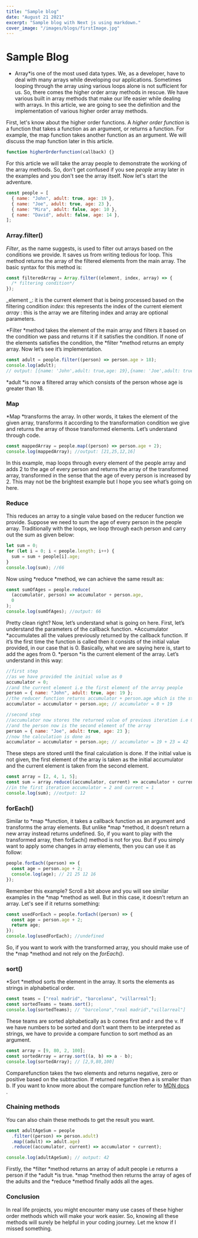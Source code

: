 ```yaml
---
title: "Sample blog"
date: "August 21 2021"
excerpt: "Sample blog with Next js using markdown."
cover_image: "/images/blogs/firstImage.jpg"
---
```


# Sample Blog

- Array\*is one of the most used data types. We, as a developer, have to deal with many arrays while developing our applications. Sometimes looping through the array using various loops alone is not sufficient for us. So, there comes the higher order array methods in rescue. We have various built in array methods that make our life easier while dealing with arrays. In this article, we are going to see the definition and the implementation of various higher order array methods.

First, let's know about the higher order functions. A _higher order function_ is a function that takes a function as an argument, or returns a function. For example, the map function takes another function as an argument. We will discuss the map function later in this article.

```js
function higherOrderfunction(callback) {}
```

For this article we will take the array people to demonstrate the working of the array methods. So, don't get confused if you see _people_ array later in the examples and you don't see the array itself. Now let's start the adventure.

```js
const people = [
  { name: "John", adult: true, age: 19 },
  { name: "Joe", adult: true, age: 23 },
  { name: "Mira", adult: false, age: 10 },
  { name: "David", adult: false, age: 14 },
];
```

### **Array.filter()**

_Filter_, as the name suggests, is used to filter out arrays based on the conditions we provide. It saves us from writing tedious for loop. This method returns the array of the filtered elements from the main array. The basic syntax for this method is:

```js
const filteredArray = Array.filter((element, index, array) => {
  /* filtering condition*/
});
```

_element _: it is the current element that is being processed based on the filtering condition
_index_: this represents the index of the current element
_array_ : this is the array we are filtering
index and array are optional parameters.

*Filter *method takes the element of the main array and filters it based on the condition we pass and returns it if it satisfies the condition. If none of the elements satisfies the condition, the *filter *method returns an empty array. Now let’s see it’s implementation.

```js
const adult = people.filter((person) => person.age > 18);
console.log(adult);
// output: [{name: 'John',adult: true,age: 19},{name: 'Joe',adult: true,age: 23}]
```

*adult *is now a filtered array which consists of the person whose age is greater than 18.

### **Map**

*Map *transforms the array. In other words, it takes the element of the given array, transforms it according to the transformation condition we give and returns the array of those transformed elements. Let’s understand through code.

```js
const mappedArray = people.map((person) => person.age + 2);
console.log(mappedArray); //output: [21,25,12,16]
```

In this example, map loops through every element of the people array and adds 2 to the age of every person and returns the array of the transformed array, transformed in the sense that the age of every person is increased by 2. This may not be the brightest example but I hope you see what’s going on here.

### **Reduce**

This reduces an array to a single value based on the reducer function we provide. Suppose we need to sum the age of every person in the people array. Traditionally with the loops, we loop through each person and carry out the sum as given below:

```js
let sum = 0;
for (let i = 0; i < people.length; i++) {
  sum = sum + people[i].age;
}
console.log(sum); //66
```

Now using *reduce *method, we can achieve the same result as:

```js
const sumOfAges = people.reduce(
  (accumulator, person) => accumulator + person.age,
  0
);
console.log(sumOfAges); //output: 66
```

Pretty clean right?
Now, let’s understand what is going on here. First, let’s understand the parameters of the callback function. *Accumulator *accumulates all the values previously returned by the callback function. If it’s the first time the function is called then it consists of the initial value provided, in our case that is 0. Basically, what we are saying here is, start to add the ages from 0. *person *is the current element of the array.
Let’s understand in this way:

```js
//first step
//as we have provided the initial value as 0
accumulator = 0;
//and the current element i.e the first element of the array people
person = { name: "John", adult: true, age: 19 };
//the reducer function returns accumulator + person.age which is the stored in accumulator i.e
accumulator = accumulator + person.age; // accumulator = 0 + 19

//second step
//accumulator now stores the returned value of previous iteration i.e 0 + 19 = 19
//and the person now is the second element of the array
person = { name: "Joe", adult: true, age: 23 };
//now the calculation is done as
accumulator = accumulator + person.age; // accumulator = 19 + 23 = 42
```

These steps are stored until the final calculation is done. If the initial value is not given, the first element of the array is taken as the initial accumulator and the current element is taken from the second element.

```js
const array = [2, 4, 1, 5];
const sum = array.reduce((accumulator, current) => accumulator + current);
//in the first iteration accumulator = 2 and current = 1
console.log(sum); //output: 12
```

### **forEach()**

Similar to *map *function, it takes a callback function as an argument and transforms the array elements. But unlike *map *method, it doesn’t return a new array instead returns undefined. So, if you want to play with the transformed array, then forEach() method is not for you. But if you simply want to apply some changes in array elements, then you can use it as follow:

```js
people.forEach((person) => {
  const age = person.age + 2;
  console.log(age); // 21 25 12 16
});
```

Remember this example? Scroll a bit above and you will see similar examples in the *map *method as well. But in this case, it doesn’t return an array. Let's see if it returns something:

```js
const usedForEach = people.forEach((person) => {
  const age = person.age + 2;
  return age;
});
console.log(usedForEach); //undefined
```

So, if you want to work with the transformed array, you should make use of the *map *method and not rely on the _forEach()_.

### **sort()**

*Sort *method sorts the element in the array. It sorts the elements as strings in alphabetical order.

```js
const teams = ["real madrid", "barcelona", "villarreal"];
const sortedTeams = teams.sort();
console.log(sortedTeams); // "barcelona","real madrid","villarreal"]
```

These teams are sorted alphabetically as b comes first and r and the v.
If we have numbers to be sorted and don’t want them to be interpreted as strings, we have to provide a compare function to sort method as an argument.

```js
const array = [9, 80, 2, 100];
const sortedArray = array.sort((a, b) => a - b);
console.log(sortedArray); // [2,9,80,100]
```

Comparefunction takes the two elements and returns negative, zero or positive based on the subtraction. If returned negative then a is smaller than b. If you want to know more about the compare function refer to [MDN docs](https://developer.mozilla.org/en-US/docs/Web/JavaScript/Reference/Global_Objects/Array/sort) .

### **Chaining methods**

You can also chain these methods to get the result you want.

```js
const adultAgeSum = people
  .filter((person) => person.adult)
  .map((adult) => adult.age)
  .reduce((accumulator, current) => accumulator + current);

console.log(adultAgeSum); // output: 42
```

Firstly, the *filter *method returns an array of adult people i.e returns a person if the *adult *is true. *map *method then returns the array of ages of the adults and the *reduce *method finally adds all the ages.

### **Conclusion**

In real life projects, you might encounter many use cases of these higher order methods which will make your work easier. So, knowing all these methods will surely be helpful in your coding journey. Let me know if I missed something.
